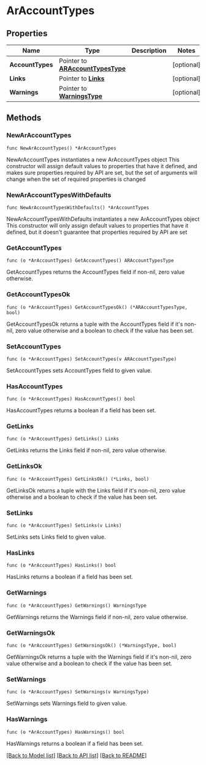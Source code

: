 # ArAccountTypes

## Properties

Name | Type | Description | Notes
------------ | ------------- | ------------- | -------------
**AccountTypes** | Pointer to [**ARAccountTypesType**](ARAccountTypesType.md) |  | [optional] 
**Links** | Pointer to [**Links**](Links.md) |  | [optional] 
**Warnings** | Pointer to [**WarningsType**](WarningsType.md) |  | [optional] 

## Methods

### NewArAccountTypes

`func NewArAccountTypes() *ArAccountTypes`

NewArAccountTypes instantiates a new ArAccountTypes object
This constructor will assign default values to properties that have it defined,
and makes sure properties required by API are set, but the set of arguments
will change when the set of required properties is changed

### NewArAccountTypesWithDefaults

`func NewArAccountTypesWithDefaults() *ArAccountTypes`

NewArAccountTypesWithDefaults instantiates a new ArAccountTypes object
This constructor will only assign default values to properties that have it defined,
but it doesn't guarantee that properties required by API are set

### GetAccountTypes

`func (o *ArAccountTypes) GetAccountTypes() ARAccountTypesType`

GetAccountTypes returns the AccountTypes field if non-nil, zero value otherwise.

### GetAccountTypesOk

`func (o *ArAccountTypes) GetAccountTypesOk() (*ARAccountTypesType, bool)`

GetAccountTypesOk returns a tuple with the AccountTypes field if it's non-nil, zero value otherwise
and a boolean to check if the value has been set.

### SetAccountTypes

`func (o *ArAccountTypes) SetAccountTypes(v ARAccountTypesType)`

SetAccountTypes sets AccountTypes field to given value.

### HasAccountTypes

`func (o *ArAccountTypes) HasAccountTypes() bool`

HasAccountTypes returns a boolean if a field has been set.

### GetLinks

`func (o *ArAccountTypes) GetLinks() Links`

GetLinks returns the Links field if non-nil, zero value otherwise.

### GetLinksOk

`func (o *ArAccountTypes) GetLinksOk() (*Links, bool)`

GetLinksOk returns a tuple with the Links field if it's non-nil, zero value otherwise
and a boolean to check if the value has been set.

### SetLinks

`func (o *ArAccountTypes) SetLinks(v Links)`

SetLinks sets Links field to given value.

### HasLinks

`func (o *ArAccountTypes) HasLinks() bool`

HasLinks returns a boolean if a field has been set.

### GetWarnings

`func (o *ArAccountTypes) GetWarnings() WarningsType`

GetWarnings returns the Warnings field if non-nil, zero value otherwise.

### GetWarningsOk

`func (o *ArAccountTypes) GetWarningsOk() (*WarningsType, bool)`

GetWarningsOk returns a tuple with the Warnings field if it's non-nil, zero value otherwise
and a boolean to check if the value has been set.

### SetWarnings

`func (o *ArAccountTypes) SetWarnings(v WarningsType)`

SetWarnings sets Warnings field to given value.

### HasWarnings

`func (o *ArAccountTypes) HasWarnings() bool`

HasWarnings returns a boolean if a field has been set.


[[Back to Model list]](../README.md#documentation-for-models) [[Back to API list]](../README.md#documentation-for-api-endpoints) [[Back to README]](../README.md)


